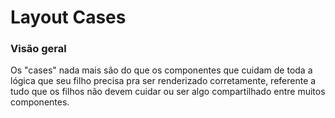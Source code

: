 # Layout Cases

### Visão geral

Os "cases" nada mais são do que os componentes que cuidam de toda a lógica que seu filho precisa pra ser renderizado corretamente, referente a tudo que os filhos não devem cuidar ou ser algo compartilhado entre muitos componentes.
